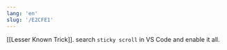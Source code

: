 ```yaml
---
lang: 'en'
slug: '/E2CFE1'
---
```


[[Lesser Known Trick]]. search `sticky scroll` in VS Code and enable it all.
